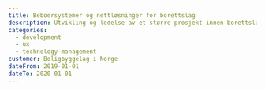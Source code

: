 ```yaml
---
title: Beboersystemer og nettløsninger for borettslag
description: Utvikling og ledelse av et større prosjekt innen borettslag
categories:
  - development
  - ux
  - technology-management
customer: Boligbyggelag i Norge
dateFrom: 2019-01-01
dateTo: 2020-01-01
---
```

